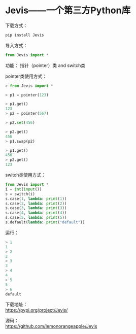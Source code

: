 # Jevis——一个第三方Python库

下载方式：
```python
pip install Jevis
```
导入方式：
```python
from Jevis import *
```
功能：
指针（pointer）类
and
switch类

pointer类使用方式：
```python
> from Jevis import *

> p1 = pointer(123)

> p1.get()
123
> p2 = pointer(567)

> p2.set(456)

> p2.get()
456
> p1.swap(p2)

> p1.get()
456
> p2.get()
123
```
switch类使用方式：
```python
from Jevis import *
i = int(input())
s = switch(i)
s.case(1, lambda: print(1))
s.case(2, lambda: print(2))
s.case(3, lambda: print(3))
s.case(4, lambda: print(4))
s.case(5, lambda: print(5))
s.default(lambda: print("default"))
```
运行：
```python
> 1
1
> 2
2
> 3
3
> 4
4
> 5
5
> 6
default
```

下载地址：    
https://pypi.org/project/Jevis/    

源码：    
https://github.com/lemonorangeapple/Jevis    
